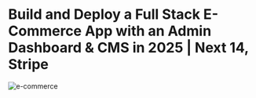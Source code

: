 # Build and Deploy a Full Stack E-Commerce App with an Admin Dashboard & CMS in 2025 | Next 14, Stripe

![e-commerce](https://i.ibb.co/Y3Hsth3/YT-Thumbnails-3.png)
